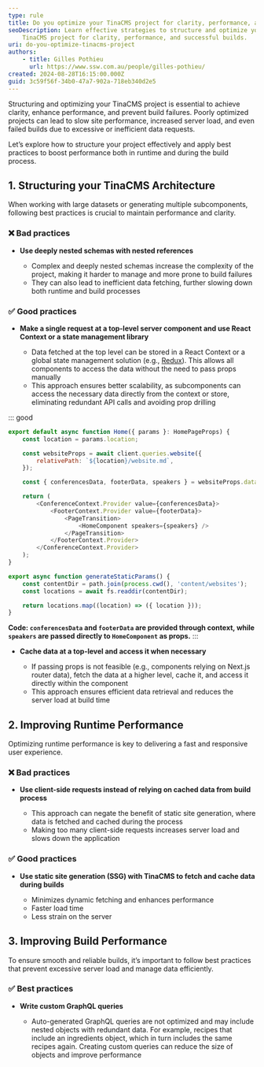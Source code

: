 ```yaml
---
type: rule
title: Do you optimize your TinaCMS project for clarity, performance, and reliable builds?
seoDescription: Learn effective strategies to structure and optimize your
    TinaCMS project for clarity, performance, and successful builds.
uri: do-you-optimize-tinacms-project
authors:
    - title: Gilles Pothieu
      url: https://www.ssw.com.au/people/gilles-pothieu/
created: 2024-08-28T16:15:00.000Z
guid: 3c59f56f-34b0-47a7-902a-718eb340d2e5
---
```


Structuring and optimizing your TinaCMS project is essential to achieve clarity, enhance performance, and prevent build failures. Poorly optimized projects can lead to slow site performance, increased server load, and even failed builds due to excessive or inefficient data requests.

Let’s explore how to structure your project effectively and apply best practices to boost performance both in runtime and during the build process.

<!--endintro-->

## 1. Structuring your TinaCMS Architecture

When working with large datasets or generating multiple subcomponents, following best practices is crucial to maintain performance and clarity.

### ❌ Bad practices

-   **Use deeply nested schemas with nested references**

    -   Complex and deeply nested schemas increase the complexity of the project, making it harder to manage and more prone to build failures
    -   They can also lead to inefficient data fetching, further slowing down both runtime and build processes

### ✅ Good practices

-   **Make a single request at a top-level server component and use React Context or a state management library**

    -   Data fetched at the top level can be stored in a React Context or a global state management solution (e.g., [Redux](https://redux.js.org/)). This allows all components to access the data without the need to pass props manually
    -   This approach ensures better scalability, as subcomponents can access the necessary data directly from the context or store, eliminating redundant API calls and avoiding prop drilling

::: good

```js
export default async function Home({ params }: HomePageProps) {
    const location = params.location;

    const websiteProps = await client.queries.website({
        relativePath: `${location}/website.md`,
    });

    const { conferencesData, footerData, speakers } = websiteProps.data;

    return (
        <ConferenceContext.Provider value={conferencesData}>
            <FooterContext.Provider value={footerData}>
                <PageTransition>
                    <HomeComponent speakers={speakers} />
                </PageTransition>
            </FooterContext.Provider>
        </ConferenceContext.Provider>
    );
}

export async function generateStaticParams() {
    const contentDir = path.join(process.cwd(), 'content/websites');
    const locations = await fs.readdir(contentDir);

    return locations.map((location) => ({ location }));
}
```

**Code: `conferencesData` and `footerData` are provided through context, while `speakers` are passed directly to `HomeComponent` as props.**
:::

-   **Cache data at a top-level and access it when necessary**

    -   If passing props is not feasible (e.g., components relying on Next.js router data), fetch the data at a higher level, cache it, and access it directly within the component
    -   This approach ensures efficient data retrieval and reduces the server load at build time

## 2. Improving Runtime Performance

Optimizing runtime performance is key to delivering a fast and responsive user experience.

### ❌ Bad practices

-   **Use client-side requests instead of relying on cached data from build process**

    -   This approach can negate the benefit of static site generation, where data is fetched and cached during the process
    -   Making too many client-side requests increases server load and slows down the application

### ✅ Good practices

-   **Use static site generation (SSG) with TinaCMS to fetch and cache data during builds**

    - Minimizes dynamic fetching and enhances performance
    - Faster load time
    - Less strain on the server

## 3. Improving Build Performance

To ensure smooth and reliable builds, it’s important to follow best practices that prevent excessive server load and manage data efficiently.

### ✅ Best practices

-   **Write custom GraphQL queries**

    -   Auto-generated GraphQL queries are not optimized and may include nested objects with redundant data. For example, recipes that include an ingredients object, which in turn includes the same recipes again. Creating custom queries can reduce the size of objects and improve performance
